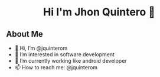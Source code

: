 <div align="center"> <h1>Hi I'm Jhon Quintero  👋</h1></div>

## About Me
- 👋 Hi, I’m @jquinterom
- 👀 I’m interested in software development
- 🌱 I’m currently working like android developer
- 📫 How to reach me: @jquinterom

<!---
jquinterom/jquinterom is a ✨ special ✨ repository because its `README.md` (this file) appears on your GitHub profile.
You can click the Preview link to take a look at your changes.
--->
